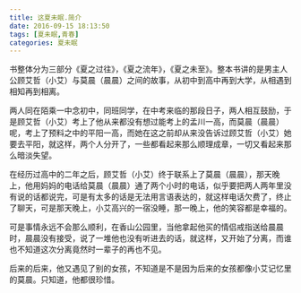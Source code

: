 ```yaml
---
title: 这夏未眠.简介
date: 2016-09-15 18:13:50
tags: [夏未眠,青春]
categories: 夏未眠
---
```

书整体分为三部分《夏之过往》，《夏之流年》，《夏之未至》。整本书讲的是男主人公顾艾哲（小艾）与莫晨（晨晨）之间的故事，从初中到高中再到大学，从相遇到相知再到相离。
<!--More-->
两人同在陌乘一中念初中，同班同学，在中考来临的那段日子，两人相互鼓励，于是顾艾哲（小艾）考上了他从来都没有想过能考上的孟川一高，而莫晨（晨晨）呢，考上了预料之中的平阳一高，而她在这之前却从来没告诉过顾艾哲（小艾）她要去平阳，就这样，两个人分开了，一些都看起来那么顺理成章，一切又看起来那么暗淡失望。

在经历过高中的二年之后，顾艾哲（小艾）终于联系上了莫晨（晨晨），那天晚上，他用妈妈的电话给莫晨（晨晨）通了两个小时的电话，似乎要把两人两年里没有说的话都说完，可是有太多的话是无法用言语表达的，就这样电话欠费了，终止了聊天，可是那天晚上，小艾高兴的一宿没睡，那一晚上，他的笑容都是幸福的。

可是事情永远不会那么顺利，在香山公园里，当他拿起他买的情侣戒指送给晨晨时，晨晨没有接受，说了一堆他也没有听进去的话，就这样，又开始了分离，而谁也不知道这次分离竟然时一辈子的再也不见。

后来的后来，他又遇见了别的女孩，不知道是不是因为后来的女孩都像小艾记忆里的莫晨。只知道，他都很珍惜。